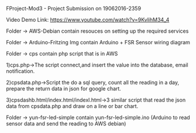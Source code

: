 FProject-Mod3 - Project Submission on 19062016-2359

Video Demo Link: https://www.youtube.com/watch?v=9KvlihM34_4

Folder -> AWS-Debian contain resouces on setting up the required services

Folder -> Arduino-Fritzing Img contain Arduino + FSR Sensor wiring diagram

Folder -> cps contain php script that is in AWS

1)cps.php->The script connect,and insert the value into the database, email notification.

2)cpsdata.php->Script the do a sql query, count all the reading in a day, prepare the return data in json for google chart.

3)cpsdashb.html/index.html/indexl.html->3 similar script that read the json data from cpsdata.php and draw on a line or bar chart.

Folder -> yun-fsr-led-simple contain yun-fsr-led-simple.ino (Arduino to read sensor data and send the reading to AWS debian)

